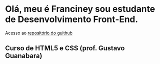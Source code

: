 <h1>Olá, meu é Franciney sou estudante de Desenvolvimento Front-End.</h1>
<p>Acesso ao <a href="https://github.com/neyaraujo" target="_blank">repositório do guithub</a></p>
 
## Curso de HTML5 e CSS (prof. Gustavo Guanabara)<a href="https://gustavoguanabara.github.io/#curso-de-html5-e-css3" target="_blank"></a>
